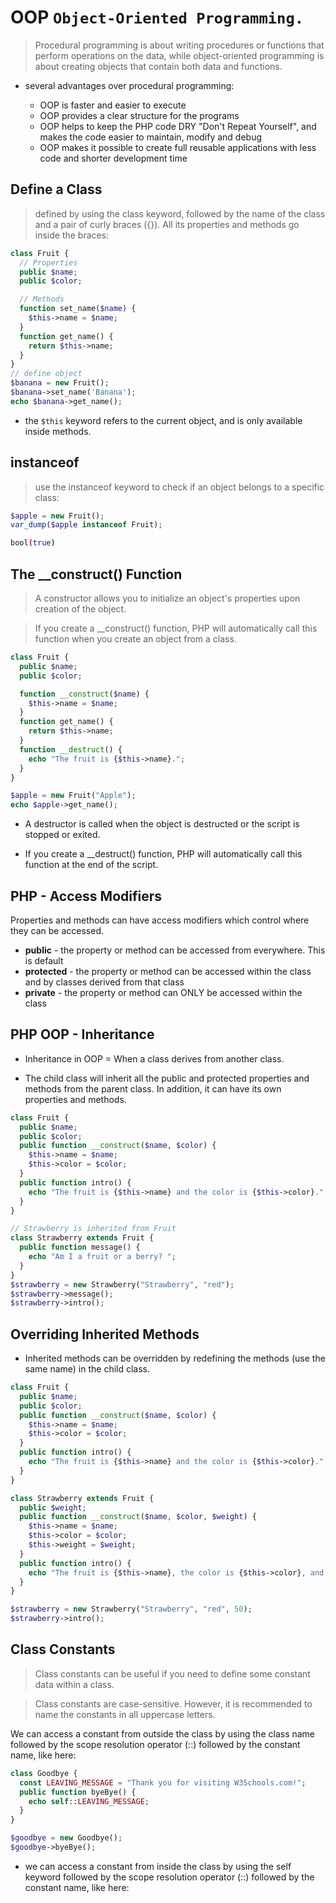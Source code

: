# OOP `Object-Oriented Programming.`

> Procedural programming is about writing procedures or functions that perform operations on the data, while object-oriented programming is about creating objects that contain both data and functions.

- several advantages over procedural programming:

  - OOP is faster and easier to execute
  - OOP provides a clear structure for the programs
  - OOP helps to keep the PHP code DRY "Don't Repeat Yourself", and makes the code easier to maintain, modify and debug
  - OOP makes it possible to create full reusable applications with less code and shorter development time

## Define a Class

> defined by using the class keyword, followed by the name of the class and a pair of curly braces ({}). All its properties and methods go inside the braces:

```php
class Fruit {
  // Properties
  public $name;
  public $color;

  // Methods
  function set_name($name) {
    $this->name = $name;
  }
  function get_name() {
    return $this->name;
  }
}
// define object
$banana = new Fruit();
$banana->set_name('Banana');
echo $banana->get_name();
```

- the `$this` keyword refers to the current object, and is only available inside methods.

## instanceof

> use the instanceof keyword to check if an object belongs to a specific class:

```php
$apple = new Fruit();
var_dump($apple instanceof Fruit);
```

```bash
bool(true)
```

## The \_\_construct() Function

> A constructor allows you to initialize an object's properties upon creation of the object.

> If you create a \_\_construct() function, PHP will automatically call this function when you create an object from a class.

```php
class Fruit {
  public $name;
  public $color;

  function __construct($name) {
    $this->name = $name;
  }
  function get_name() {
    return $this->name;
  }
  function __destruct() {
    echo "The fruit is {$this->name}.";
  }
}

$apple = new Fruit("Apple");
echo $apple->get_name();
```

- A destructor is called when the object is destructed or the script is stopped or exited.

- If you create a \_\_destruct() function, PHP will automatically call this function at the end of the script.

## PHP - Access Modifiers

Properties and methods can have access modifiers which control where they can be accessed.

- **public** - the property or method can be accessed from everywhere. This is default
- **protected** - the property or method can be accessed within the class and by classes derived from that class
- **private** - the property or method can ONLY be accessed within the class

## PHP OOP - Inheritance

- Inheritance in OOP = When a class derives from another class.

- The child class will inherit all the public and protected properties and methods from the parent class. In addition, it can have its own properties and methods.

```php
class Fruit {
  public $name;
  public $color;
  public function __construct($name, $color) {
    $this->name = $name;
    $this->color = $color;
  }
  public function intro() {
    echo "The fruit is {$this->name} and the color is {$this->color}.";
  }
}

// Strawberry is inherited from Fruit
class Strawberry extends Fruit {
  public function message() {
    echo "Am I a fruit or a berry? ";
  }
}
$strawberry = new Strawberry("Strawberry", "red");
$strawberry->message();
$strawberry->intro();
```

## Overriding Inherited Methods

- Inherited methods can be overridden by redefining the methods (use the same name) in the child class.

```php
class Fruit {
  public $name;
  public $color;
  public function __construct($name, $color) {
    $this->name = $name;
    $this->color = $color;
  }
  public function intro() {
    echo "The fruit is {$this->name} and the color is {$this->color}.";
  }
}

class Strawberry extends Fruit {
  public $weight;
  public function __construct($name, $color, $weight) {
    $this->name = $name;
    $this->color = $color;
    $this->weight = $weight;
  }
  public function intro() {
    echo "The fruit is {$this->name}, the color is {$this->color}, and the weight is {$this->weight} gram.";
  }
}

$strawberry = new Strawberry("Strawberry", "red", 50);
$strawberry->intro();
```

## Class Constants

> Class constants can be useful if you need to define some constant data within a class.

> Class constants are case-sensitive. However, it is recommended to name the constants in all uppercase letters.

We can access a constant from outside the class by using the class name followed by the scope resolution operator (::) followed by the constant name, like here:

```php
class Goodbye {
  const LEAVING_MESSAGE = "Thank you for visiting W3Schools.com!";
  public function byeBye() {
    echo self::LEAVING_MESSAGE;
  }
}

$goodbye = new Goodbye();
$goodbye->byeBye();
```

- we can access a constant from inside the class by using the self keyword followed by the scope resolution operator (::) followed by the constant name, like here:
